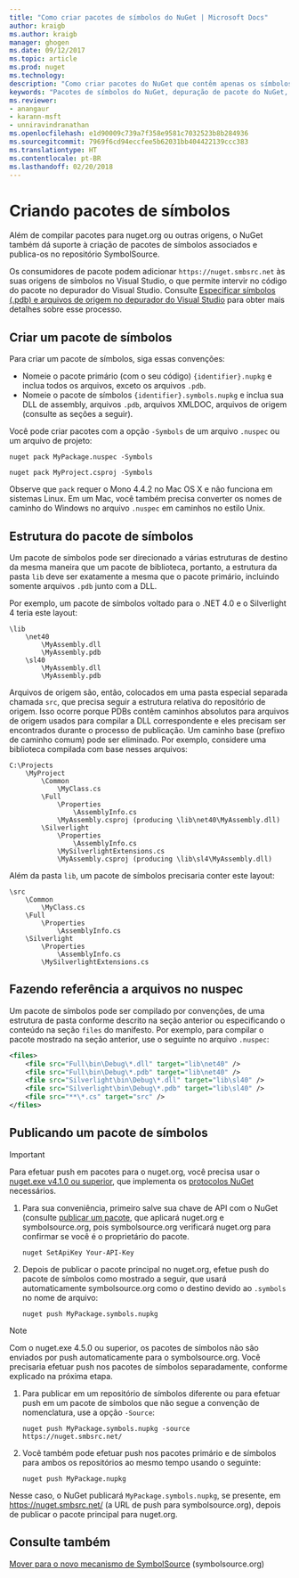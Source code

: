 ```yaml
---
title: "Como criar pacotes de símbolos do NuGet | Microsoft Docs"
author: kraigb
ms.author: kraigb
manager: ghogen
ms.date: 09/12/2017
ms.topic: article
ms.prod: nuget
ms.technology: 
description: "Como criar pacotes do NuGet que contêm apenas os símbolos compatíveis com a depuração de outros pacotes do NuGet no Visual Studio."
keywords: "Pacotes de símbolos do NuGet, depuração de pacote do NuGet, suporte à depuração de NuGet, símbolos de pacotes, convenções de símbolo de pacote do NuGet"
ms.reviewer:
- anangaur
- karann-msft
- unniravindranathan
ms.openlocfilehash: e1d90009c739a7f358e9581c7032523b8b284936
ms.sourcegitcommit: 7969f6cd94eccfee5b62031bb404422139ccc383
ms.translationtype: HT
ms.contentlocale: pt-BR
ms.lasthandoff: 02/20/2018
---
```

# <a name="creating-symbol-packages"></a>Criando pacotes de símbolos

Além de compilar pacotes para nuget.org ou outras origens, o NuGet também dá suporte à criação de pacotes de símbolos associados e publica-os no repositório SymbolSource.

Os consumidores de pacote podem adicionar `https://nuget.smbsrc.net` às suas origens de símbolos no Visual Studio, o que permite intervir no código do pacote no depurador do Visual Studio. Consulte [Especificar símbolos (.pdb) e arquivos de origem no depurador do Visual Studio](/visualstudio/debugger/specify-symbol-dot-pdb-and-source-files-in-the-visual-studio-debugger) para obter mais detalhes sobre esse processo.

## <a name="creating-a-symbol-package"></a>Criar um pacote de símbolos

Para criar um pacote de símbolos, siga essas convenções:

- Nomeie o pacote primário (com o seu código) `{identifier}.nupkg` e inclua todos os arquivos, exceto os arquivos `.pdb`.
- Nomeie o pacote de símbolos `{identifier}.symbols.nupkg` e inclua sua DLL de assembly, arquivos `.pdb`, arquivos XMLDOC, arquivos de origem (consulte as seções a seguir).

Você pode criar pacotes com a opção `-Symbols` de um arquivo `.nuspec` ou um arquivo de projeto:

```cli
nuget pack MyPackage.nuspec -Symbols

nuget pack MyProject.csproj -Symbols
```

Observe que `pack` requer o Mono 4.4.2 no Mac OS X e não funciona em sistemas Linux. Em um Mac, você também precisa converter os nomes de caminho do Windows no arquivo `.nuspec` em caminhos no estilo Unix.

## <a name="symbol-package-structure"></a>Estrutura do pacote de símbolos

Um pacote de símbolos pode ser direcionado a várias estruturas de destino da mesma maneira que um pacote de biblioteca, portanto, a estrutura da pasta `lib` deve ser exatamente a mesma que o pacote primário, incluindo somente arquivos `.pdb` junto com a DLL.

Por exemplo, um pacote de símbolos voltado para o .NET 4.0 e o Silverlight 4 teria este layout:

    \lib
        \net40
            \MyAssembly.dll
            \MyAssembly.pdb
        \sl40
            \MyAssembly.dll
            \MyAssembly.pdb

Arquivos de origem são, então, colocados em uma pasta especial separada chamada `src`, que precisa seguir a estrutura relativa do repositório de origem. Isso ocorre porque PDBs contêm caminhos absolutos para arquivos de origem usados para compilar a DLL correspondente e eles precisam ser encontrados durante o processo de publicação. Um caminho base (prefixo de caminho comum) pode ser eliminado. Por exemplo, considere uma biblioteca compilada com base nesses arquivos:

    C:\Projects
        \MyProject
            \Common
                \MyClass.cs
            \Full
                \Properties
                    \AssemblyInfo.cs
                \MyAssembly.csproj (producing \lib\net40\MyAssembly.dll)
            \Silverlight
                \Properties
                    \AssemblyInfo.cs
                \MySilverlightExtensions.cs
                \MyAssembly.csproj (producing \lib\sl4\MyAssembly.dll)

Além da pasta `lib`, um pacote de símbolos precisaria conter este layout:

    \src
        \Common
            \MyClass.cs
        \Full
            \Properties
                \AssemblyInfo.cs
        \Silverlight
            \Properties
                \AssemblyInfo.cs
            \MySilverlightExtensions.cs

## <a name="referring-to-files-in-the-nuspec"></a>Fazendo referência a arquivos no nuspec

Um pacote de símbolos pode ser compilado por convenções, de uma estrutura de pasta conforme descrito na seção anterior ou especificando o conteúdo na seção `files` do manifesto. Por exemplo, para compilar o pacote mostrado na seção anterior, use o seguinte no arquivo `.nuspec`:

```xml
<files>
    <file src="Full\bin\Debug\*.dll" target="lib\net40" />
    <file src="Full\bin\Debug\*.pdb" target="lib\net40" />
    <file src="Silverlight\bin\Debug\*.dll" target="lib\sl40" />
    <file src="Silverlight\bin\Debug\*.pdb" target="lib\sl40" />
    <file src="**\*.cs" target="src" />
</files>
```

## <a name="publishing-a-symbol-package"></a>Publicando um pacote de símbolos

> [!Important]
> Para efetuar push em pacotes para o nuget.org, você precisa usar o [nuget.exe v4.1.0 ou superior](https://www.nuget.org/downloads), que implementa os [protocolos NuGet](../api/nuget-protocols.md) necessários.

1. Para sua conveniência, primeiro salve sua chave de API com o NuGet (consulte [publicar um pacote](../create-packages/publish-a-package.md), que aplicará nuget.org e symbolsource.org, pois symbolsource.org verificará nuget.org para confirmar se você é o proprietário do pacote.

    ```cli
    nuget SetApiKey Your-API-Key
    ```

1. Depois de publicar o pacote principal no nuget.org, efetue push do pacote de símbolos como mostrado a seguir, que usará automaticamente symbolsource.org como o destino devido ao `.symbols` no nome de arquivo:

    ```cli
    nuget push MyPackage.symbols.nupkg
    ```
> [!Note]
> Com o nuget.exe 4.5.0 ou superior, os pacotes de símbolos não são enviados por push automaticamente para o symbolsource.org. Você precisaria efetuar push nos pacotes de símbolos separadamente, conforme explicado na próxima etapa.

1. Para publicar em um repositório de símbolos diferente ou para efetuar push em um pacote de símbolos que não segue a convenção de nomenclatura, use a opção `-Source`:

    ```cli
    nuget push MyPackage.symbols.nupkg -source https://nuget.smbsrc.net/
    ```

1. Você também pode efetuar push nos pacotes primário e de símbolos para ambos os repositórios ao mesmo tempo usando o seguinte:

    ```cli
    nuget push MyPackage.nupkg
    ```

Nesse caso, o NuGet publicará `MyPackage.symbols.nupkg`, se presente, em https://nuget.smbsrc.net/ (a URL de push para symbolsource.org), depois de publicar o pacote principal para nuget.org.

## <a name="see-also"></a>Consulte também

[Mover para o novo mecanismo de SymbolSource](https://tripleemcoder.com/2015/10/04/moving-to-the-new-symbolsource-engine/) (symbolsource.org)
